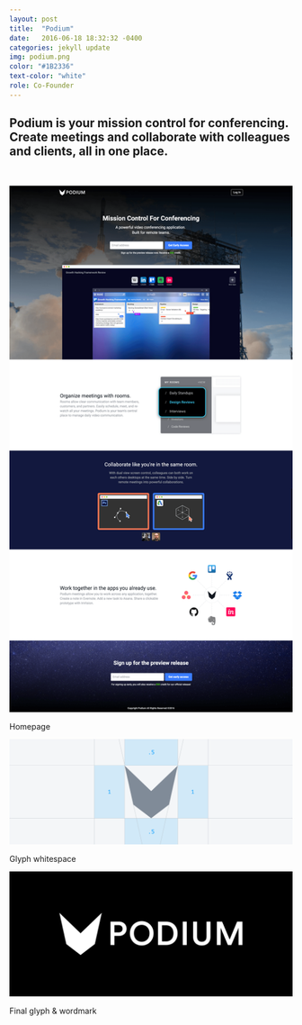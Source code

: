 ```yaml
---
layout: post
title:  "Podium"
date:   2016-06-18 18:32:32 -0400
categories: jekyll update
img: podium.png
color: "#1B2336"
text-color: "white"
role: Co-Founder
---
```

## Podium is your mission control for conferencing. Create meetings and collaborate with colleagues and clients, all in one place.

<br/>

![podium landing](/img/podium-landing.png)

<div class="caption">Homepage</div>

![podium wirefram](/img/podium-wireframe.png)

<div class="caption">Glyph whitespace</div>

![podium wordmark](/img/podium-wordmark.png)

<div class="caption">Final glyph & wordmark</div>
